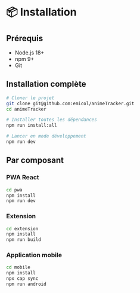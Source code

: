 # 📦 Installation

## Prérequis

- Node.js 18+
- npm 9+
- Git

## Installation complète

```bash
# Cloner le projet
git clone git@github.com:emicol/animeTracker.git
cd animeTracker

# Installer toutes les dépendances
npm run install:all

# Lancer en mode développement
npm run dev
```

## Par composant

### PWA React
```bash
cd pwa
npm install
npm run dev
```

### Extension
```bash
cd extension
npm install
npm run build
```

### Application mobile
```bash
cd mobile
npm install
npx cap sync
npm run android
```
